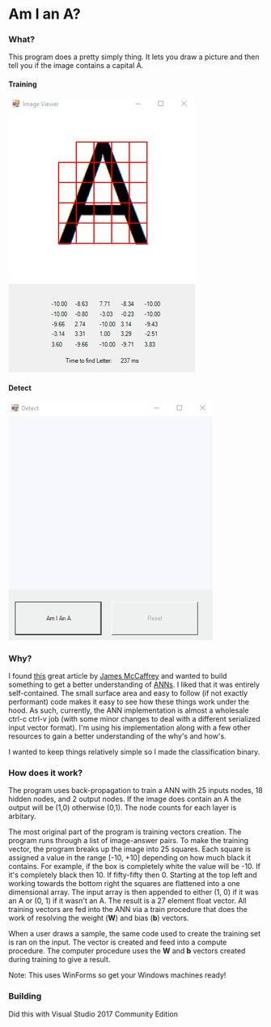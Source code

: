 # Am I an A?

### What?
This program does a pretty simply thing.  It lets you draw a picture and then tell you if the image contains a capital A. 

#### Training
![Training](./Documentation/Training.gif)

#### Detect
![Detect](./Documentation/Detect.gif)


### Why?
I found [this](https://visualstudiomagazine.com/articles/2013/08/01/neural-network-back-propagation-using-c.aspx) great article by [James McCaffrey](https://www.microsoft.com/en-us/research/people/jammc/) and wanted to build something to get a better understanding of [ANNs](https://en.wikipedia.org/wiki/Artificial_neural_network).  I liked that it was entirely self-contained.  The small surface area and easy to follow (if not exactly performant) code makes it easy to see how these things work under the hood.  As such, currently, the ANN implementation is almost a wholesale ctrl-c ctrl-v job (with some minor changes to deal with a different serialized input vector format).  I'm using his implementation along with a few other resources to gain a better understanding of the why's and how's.  

I wanted to keep things relatively simple so I made the classification binary. 

### How does it work?
The program uses back-propagation to train a ANN with 25 inputs nodes, 18 hidden nodes, and 2 output nodes.  If the image does contain an A the output will be (1,0) otherwise (0,1).  The node counts for each layer is arbitary.  

The most original part of the program is training vectors creation.  The program runs through a list of image-answer pairs.  To make the training vector, the program breaks up the image into 25 squares.  Each square is assigned a value in the range [-10, +10] depending on how much black it contains.  For example, if the box is completely white the value will be -10. If it's completely black then 10.  If fifty-fifty then 0.  Starting at the top left and working towards the bottom right the squares are flattened into a one dimensional array.  The input array is then appended to either (1, 0) if it was an A or (0, 1) if it wasn't an A.  The result is a 27 element float vector.  All training vectors are fed into the ANN via a train procedure that does the work of resolving the weight (__W__) and bias (__b__) vectors.

When a user draws a sample, the same code used to create the training set is ran on the input.  The vector is created and feed into a compute procedure.  The computer procedure uses the __W__ and __b__ vectors created during training to give a result.  

Note: This uses WinForms so get your Windows machines ready!

### Building 

Did this with Visual Studio 2017 Community Edition


